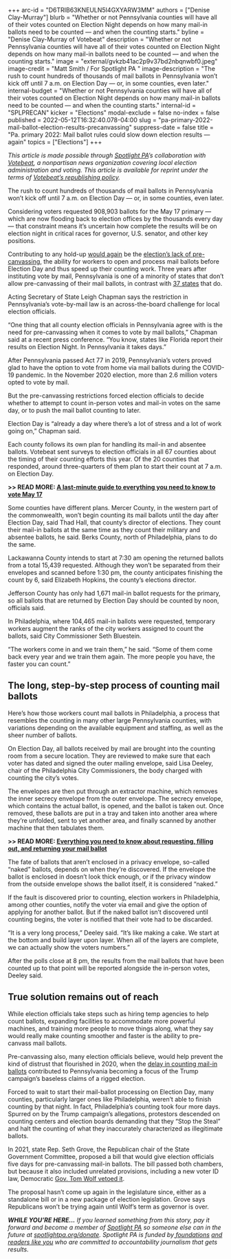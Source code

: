 +++
arc-id = "D6TRIB63KNEULN5I4GXYARW3MM"
authors = ["Denise Clay-Murray"]
blurb = "Whether or not Pennsylvania counties will have all of their votes counted on Election Night depends on how many mail-in ballots need to be counted — and when the counting starts."
byline = "Denise Clay-Murray of Votebeat"
description = "Whether or not Pennsylvania counties will have all of their votes counted on Election Night depends on how many mail-in ballots need to be counted — and when the counting starts."
image = "external/gvkzb41ac2p9v37bd2nbqnwbf0.jpeg"
image-credit = "Matt Smith / For Spotlight PA "
image-description = "The rush to count hundreds of thousands of mail ballots in Pennsylvania won’t kick off until 7 a.m. on Election Day — or, in some counties, even later."
internal-budget = "Whether or not Pennsylvania counties will have all of their votes counted on Election Night depends on how many mail-in ballots need to be counted — and when the counting starts."
internal-id = "SPLPRECAN"
kicker = "Elections"
modal-exclude = false
no-index = false
published = 2022-05-12T16:32:40.078-04:00
slug = "pa-primary-2022-mail-ballot-election-results-precanvassing"
suppress-date = false
title = "Pa. primary 2022: Mail ballot rules could slow down election results — again"
topics = ["Elections"]
+++

<i>This article is made possible through </i><a href="https://www.spotlightpa.org/" target="_blank"><i>Spotlight PA</i></a><i>’s collaboration with </i><a href="https://www.votebeat.org/"><i>Votebeat</i></a><i>, a nonpartisan news organization covering local election administration and voting. This article is available for reprint under the terms of </i><a href="https://www.votebeat.org/pages/republishing"><i>Votebeat’s republishing policy</i></a><i>.</i>

The rush to count hundreds of thousands of mail ballots in Pennsylvania won’t kick off until 7 a.m. on Election Day — or, in some counties, even later.

Considering voters requested 908,903 ballots for the May 17 primary — which are now flooding back to election offices by the thousands every day — that constraint means it’s uncertain how complete the results will be on election night in critical races for governor, U.S. senator, and other key positions.

Contributing to any hold-up <a href="https://www.spotlightpa.org/news/2021/02/pennsylvania-primary-mail-ballots-precanvassing-results-delay/">would again</a> be the <a href="https://www.inquirer.com/politics/election/pennsylvania-mail-ballots-pre-canvassing-20201206.html">election’s lack of pre-canvassing</a>, the ability for workers to open and process mail ballots before Election Day and thus speed up their counting work. Three years after instituting vote by mail, Pennsylvania is one of a minority of states that don’t allow pre-canvassing of their mail ballots, in contrast with <a href="https://web.archive.org/20210117062826/https://www.ncsl.org/research/elections-and-campaigns/vopp-table-16-when-absentee-mail-ballot-processing-and-counting-can-begin.aspx">37 states</a> that do.

<script src="https://www.spotlightpa.org/embed.js" async></script><div data-spl-embed-version="1" data-spl-src="https://www.spotlightpa.org/embeds/newsletter/"></div>

Acting Secretary of State Leigh Chapman says the restriction in Pennsylvania’s vote-by-mail law is an across-the-board challenge for local election officials.

“One thing that all county election officials in Pennsylvania agree with is the need for pre-canvassing when it comes to vote by mail ballots,” Chapman said at a recent press conference. “You know, states like Florida report their results on Election Night. In Pennsylvania it takes days.”

After Pennsylvania passed Act 77 in 2019, Pennsylvania’s voters proved glad to have the option to vote from home via mail ballots during the COVID-19 pandemic. In the November 2020 election, more than 2.6 million voters opted to vote by mail.

But the pre-canvassing restrictions forced election officials to decide whether to attempt to count in-person votes and mail-in votes on the same day, or to push the mail ballot counting to later.

Election Day is “already a day where there’s a lot of stress and a lot of work going on,” Chapman said.

Each county follows its own plan for handling its mail-in and absentee ballots. Votebeat sent surveys to election officials in all 67 counties about the timing of their counting efforts this year. Of the 20 counties that responded, around three-quarters of them plan to start their count at 7 a.m. on Election Day.

<b>&gt;&gt; READ MORE: </b><a href="https://www.spotlightpa.org/news/2022/05/pa-primary-2022-last-minute-guide-may-17/" target="_blank"><b>A last-minute guide to everything you need to know to vote May 17</b></a>

Some counties have different plans. Mercer County, in the western part of the commonwealth, won’t begin counting its mail ballots until the day after Election Day, said Thad Hall, that county’s director of elections. They count their mail-in ballots at the same time as they count their military and absentee ballots, he said. Berks County, north of Philadelphia, plans to do the same.

Lackawanna County intends to start at 7:30 am opening the returned ballots from a total 15,439 requested. Although they won’t be separated from their envelopes and scanned before 1:30 pm, the county anticipates finishing the count by 6, said Elizabeth Hopkins, the county’s elections director.

Jefferson County has only had 1,671 mail-in ballot requests for the primary, so all ballots that are returned by Election Day should be counted by noon, officials said.

In Philadelphia, where 104,465 mail-in ballots were requested, temporary workers augment the ranks of the city workers assigned to count the ballots, said City Commissioner Seth Bluestein.

“The workers come in and we train them,” he said. “Some of them come back every year and we train them again. The more people you have, the faster you can count.”

## The long, step-by-step process of counting mail ballots

Here’s how those workers count mail ballots in Philadelphia, a process that resembles the counting in many other large Pennsylvania counties, with variations depending on the available equipment and staffing, as well as the sheer number of ballots.

On Election Day, all ballots received by mail are brought into the counting room from a secure location. They are reviewed to make sure that each voter has dated and signed the outer mailing envelope, said Lisa Deeley, chair of the Philadelphia City Commissioners, the body charged with counting the city’s votes.

The envelopes are then put through an extractor machine, which removes the inner secrecy envelope from the outer envelope. The secrecy envelope, which contains the actual ballot, is opened, and the ballot is taken out. Once removed, these ballots are put in a tray and taken into another area where they’re unfolded, sent to yet another area, and finally scanned by another machine that then tabulates them.

<b>&gt;&gt; READ MORE: </b><a href="https://www.spotlightpa.org/news/2022/05/pa-primary-2022-mail-ballot-instructions/" target="_blank"><b>Everything you need to know about requesting, filling out, and returning your mail ballot</b></a>

The fate of ballots that aren’t enclosed in a privacy envelope, so-called “naked” ballots, depends on when they’re discovered. If the envelope the ballot is enclosed in doesn’t look thick enough, or if the privacy window from the outside envelope shows the ballot itself, it is considered “naked.”

If the fault is discovered prior to counting, election workers in Philadelphia, among other counties, notify the voter via email and give the option of applying for another ballot. But if the naked ballot isn’t discovered until counting begins, the voter is notified that their vote had to be discarded.

“It is a very long process,” Deeley said. “It’s like making a cake. We start at the bottom and build layer upon layer. When all of the layers are complete, we can actually show the voters numbers.”

After the polls close at 8 pm, the results from the mail ballots that have been counted up to that point will be reported alongside the in-person votes, Deeley said.

## True solution remains out of reach

While election officials take steps such as hiring temp agencies to help count ballots, expanding facilities to accommodate more powerful machines, and training more people to move things along, what they say would really make counting smoother and faster is the ability to pre-canvass mail ballots.

Pre-canvassing also, many election officials believe, would help prevent the kind of distrust that flourished in 2020, when the <a href="https://www.inquirer.com/politics/election/pennsylvania-mail-ballots-pre-canvassing-20201206.html">delay in counting mail-in ballots</a> contributed to Pennsylvania becoming a focus of the Trump campaign’s baseless claims of a rigged election.

<script src="https://www.spotlightpa.org/embed.js" async></script><div data-spl-embed-version="1" data-spl-src="https://www.spotlightpa.org/embeds/donate/"></div>

Forced to wait to start their mail-ballot processing on Election Day, many counties, particularly larger ones like Philadelphia, weren’t able to finish counting by that night. In fact, Philadelphia’s counting took four more days. Spurred on by the Trump campaign’s allegations, protestors descended on counting centers and election boards demanding that they “Stop the Steal” and halt the counting of what they inaccurately characterized as illegitimate ballots.

In 2021, state Rep. Seth Grove, the Republican chair of the State Government Committee, proposed a bill that would give election officials five days for pre-canvassing mail-in ballots. The bill passed both chambers, but because it also included unrelated provisions, including a new voter ID law, Democratic <a href="https://www.spotlightpa.org/news/2021/06/pa-election-overhaul-voter-id-wolf-veto/">Gov. Tom Wolf vetoed it</a>.

The proposal hasn’t come up again in the legislature since, either as a standalone bill or in a new package of election legislation. Grove says Republicans won’t be trying again until Wolf’s term as governor is over.

<i><b>WHILE YOU’RE HERE...</b></i><i> If you learned something from this story, pay it forward and become a member of </i><a href="https://www.spotlightpa.org/"><i>Spotlight PA</i></a><i> so someone else can in the future at </i><a href="https://www.spotlightpa.org/donate"><i>spotlightpa.org/donate</i></a><i>. Spotlight PA is funded by</i><a href="https://www.spotlightpa.org/support"><i> foundations</i></a><i> </i><a href="https://www.spotlightpa.org/support"><i>and readers like you</i></a><i> who are committed to accountability journalism that gets results.</i>
